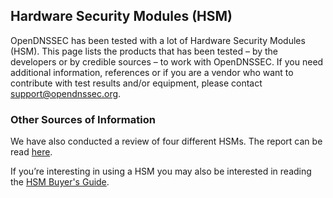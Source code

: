 ## Hardware Security Modules (HSM)

OpenDNSSEC has been tested with a lot of Hardware Security Modules (HSM). This page lists the products that has been tested – by the developers or by credible sources – to work with OpenDNSSEC. If you need additional information, references or if you are a vendor who want to contribute with test results and/or equipment, please contact <support@opendnssec.org>.

### Other Sources of Information

We have also conducted a review of four different HSMs. The report can be read [here](https://www.opendnssec.org/wp-content/uploads/2011/01/A-Review-of-Hardware-Security-Modules-Fall-2010.pdf).

If you’re interesting in using a HSM you may also be interested in reading the [HSM Buyer's Guide](hsmbuyers.md).
